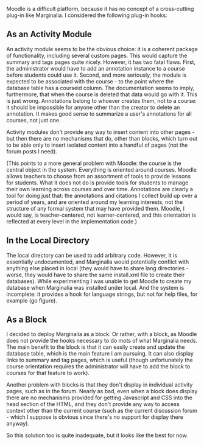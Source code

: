 Moodle is a difficult platform, because it has no concept of a cross-cutting plug-in like Marginalia.  I considered the following plug-in hooks:

## As an Activity Module ##

An activity module seems to be the obvious choice:  it is a coherent package of functionality, including several custom pages.  This would capture the summary and tags pages quite nicely.  However, it has two fatal flaws.  First, the administrator would have to add an annotation instance to a course before students could use it.  Second, and more seriously, the module is expected to be associated with the course - to the point where the database table has a courseid column.  The documentation seems to imply, furthermore, that when the course is deleted that data would go with it.  This is just wrong.  Annotations belong to whoever creates them, not to a course:  it should be impossible for anyone other than the creator to delete an annotation.  It makes good sense to summarize a user's annotations for all courses, not just one.

Activity modules don't provide any way to insert content into other pages - but then there are no mechanisms that do, other than blocks, which turn out to be able only to insert isolated content into a handful of pages (not the forum posts I need).

(This points to a more general problem with Moodle:  the course is the central object in the system.  Everything is oriented around courses.  Moodle allows teachers to choose from an assortment of tools to provide lessons for students.  What it does not do is provide tools for students to manage their own learning across courses and over time.  Annotations are clearly a tool for doing just that:  the annotations and citations I collect build up over a period of years, and are oriented around my learning interests, not the structure of any formal system that may have provided them.  Moodle, I would say, is teacher-centered, not learner-centered, and this orientation is reflected at every level in the implementation code.)

## In the Local Directory ##

The local directory can be used to add arbitrary code.  However, it is essentially undocumented, and Marginalia would potentially conflict with anything else placed in local (they would have to share lang directories - worse, they would have to share the same install.xml file to create their databases).  While experimenting I was unable to get Moodle to create my database when Marginalia was installed under local.  And the system is incomplete:  it provides a hook for language strings, but not for help files, for example (go figure).

## As a Block ##

I decided to deploy Marginalia as a block.  Or rather, with a block, as Moodle does not provide the hooks necessary to do mots of what Marginalia needs.  The main benefit to the block is that it can easily create and update the database table, which is the main feature I am pursuing.  It can also display links to summary and tag pages, which is useful (though unfortunately the course orientation requires the administrator will have to add the block to courses for that feature to work).

Another problem with blocks is that they don't display in individual activity pages, such as in the forum.  Nearly as bad, even when a block does display there are no mechanisms provided for getting Javascript and CSS into the head section of the HTML, and they don't provide any way to access context other than the current course (such as the current discussion forum - which I suppose is obvious since there's no support for display there anyway).

So this solution too is quite inadequate, but it looks like the best for now.